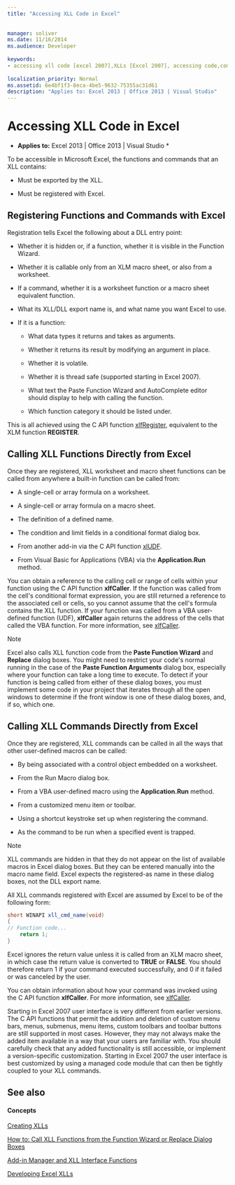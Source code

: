 ```yaml
---
title: "Accessing XLL Code in Excel"
 
 
manager: soliver
ms.date: 11/16/2014
ms.audience: Developer
 
keywords:
- accessing xll code [excel 2007],XLLs [Excel 2007], accessing code,commands [Excel 2007], registration,functions [Excel 2007], registration,calling XLLs from Excel,registering commands [Excel 2007],registering functions [Excel 2007]
 
localization_priority: Normal
ms.assetid: 6e4bf1f3-8eca-4be5-9632-75355ac31d61
description: "Applies to: Excel 2013 | Office 2013 | Visual Studio"
---
```


# Accessing XLL Code in Excel

 * **Applies to:** Excel 2013 | Office 2013 | Visual Studio * 
  
To be accessible in Microsoft Excel, the functions and commands that an XLL contains:
  
- Must be exported by the XLL.
    
- Must be registered with Excel.
    
## Registering Functions and Commands with Excel

Registration tells Excel the following about a DLL entry point:
  
- Whether it is hidden or, if a function, whether it is visible in the Function Wizard.
    
- Whether it is callable only from an XLM macro sheet, or also from a worksheet.
    
- If a command, whether it is a worksheet function or a macro sheet equivalent function.
    
- What its XLL/DLL export name is, and what name you want Excel to use.
    
- If it is a function:
    
  - What data types it returns and takes as arguments.
    
  - Whether it returns its result by modifying an argument in place.
    
  - Whether it is volatile.
    
  - Whether it is thread safe (supported starting in Excel 2007).
    
  - What text the Paste Function Wizard and AutoComplete editor should display to help with calling the function.
    
  - Which function category it should be listed under.
    
This is all achieved using the C API function [xlfRegister](xlfregister-form-1.md), equivalent to the XLM function **REGISTER**.
  
## Calling XLL Functions Directly from Excel

Once they are registered, XLL worksheet and macro sheet functions can be called from anywhere a built-in function can be called from:
  
- A single-cell or array formula on a worksheet.
    
- A single-cell or array formula on a macro sheet.
    
- The definition of a defined name.
    
- The condition and limit fields in a conditional format dialog box.
    
- From another add-in via the C API function [xlUDF](xludf.md).
    
- From Visual Basic for Applications (VBA) via the **Application.Run** method. 
    
You can obtain a reference to the calling cell or range of cells within your function using the C API function **xlfCaller**. If the function was called from the cell's conditional format expression, you are still returned a reference to the associated cell or cells, so you cannot assume that the cell's formula contains the XLL function. If your function was called from a VBA user-defined function (UDF), **xlfCaller** again returns the address of the cells that called the VBA function. For more information, see [xlfCaller](xlfcaller.md).
  
> [!NOTE]
> Excel also calls XLL function code from the **Paste Function Wizard** and **Replace** dialog boxes. You might need to restrict your code's normal running in the case of the **Paste Function Arguments** dialog box, especially where your function can take a long time to execute. To detect if your function is being called from either of these dialog boxes, you must implement some code in your project that iterates through all the open windows to determine if the front window is one of these dialog boxes, and, if so, which one. 
  
## Calling XLL Commands Directly from Excel

Once they are registered, XLL commands can be called in all the ways that other user-defined macros can be called:
  
- By being associated with a control object embedded on a worksheet.
    
- From the Run Macro dialog box.
    
- From a VBA user-defined macro using the **Application.Run** method. 
    
- From a customized menu item or toolbar.
    
- Using a shortcut keystroke set up when registering the command.
    
- As the command to be run when a specified event is trapped.
    
> [!NOTE]
> XLL commands are hidden in that they do not appear on the list of available macros in Excel dialog boxes. But they can be entered manually into the macro name field. Excel expects the registered-as name in these dialog boxes, not the DLL export name. 
  
All XLL commands registered with Excel are assumed by Excel to be of the following form:
  
```cs
short WINAPI xll_cmd_name(void)
{
// Function code...
    return 1;
}

```

Excel ignores the return value unless it is called from an XLM macro sheet, in which case the return value is converted to **TRUE** or **FALSE**. You should therefore return 1 if your command executed successfully, and 0 if it failed or was canceled by the user.
  
You can obtain information about how your command was invoked using the C API function **xlfCaller**. For more information, see [xlfCaller](xlfcaller.md).
  
Starting in Excel 2007 user interface is very different from earlier versions. The C API functions that permit the addition and deletion of custom menu bars, menus, submenus, menu items, custom toolbars and toolbar buttons are still supported in most cases. However, they may not always make the added item available in a way that your users are familiar with. You should carefully check that any added functionality is still accessible, or implement a version-specific customization. Starting in Excel 2007 the user interface is best customized by using a managed code module that can then be tightly coupled to your XLL commands.
  
## See also

#### Concepts

[Creating XLLs](creating-xlls.md)
  
[How to: Call XLL Functions from the Function Wizard or Replace Dialog Boxes](how-to-call-xll-functions-from-the-function-wizard-or-replace-dialog-boxes.md)
  
[Add-in Manager and XLL Interface Functions](add-in-manager-and-xll-interface-functions.md)
  
[Developing Excel XLLs](developing-excel-xlls.md)

